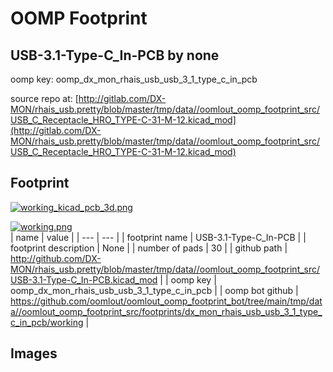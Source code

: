 # OOMP Footprint  
## USB-3.1-Type-C_In-PCB  by none  
  
oomp key: oomp_dx_mon_rhais_usb_usb_3_1_type_c_in_pcb  
  
source repo at: [http://gitlab.com/DX-MON/rhais_usb.pretty/blob/master/tmp/data//oomlout_oomp_footprint_src/USB_C_Receptacle_HRO_TYPE-C-31-M-12.kicad_mod](http://gitlab.com/DX-MON/rhais_usb.pretty/blob/master/tmp/data//oomlout_oomp_footprint_src/USB_C_Receptacle_HRO_TYPE-C-31-M-12.kicad_mod)  
## Footprint  
  
[![working_kicad_pcb_3d.png](working_kicad_pcb_3d_600.png)](working_kicad_pcb_3d.png)  
  
[![working.png](working_600.png)](working.png)  
| name | value | 
| --- | --- | 
| footprint name | USB-3.1-Type-C_In-PCB | 
| footprint description | None | 
| number of pads | 30 | 
| github path | http://github.com/DX-MON/rhais_usb.pretty/blob/master/tmp/data//oomlout_oomp_footprint_src/USB-3.1-Type-C_In-PCB.kicad_mod | 
| oomp key | oomp_dx_mon_rhais_usb_usb_3_1_type_c_in_pcb | 
| oomp bot github | https://github.com/oomlout/oomlout_oomp_footprint_bot/tree/main/tmp/data//oomlout_oomp_footprint_src/footprints/dx_mon_rhais_usb_usb_3_1_type_c_in_pcb/working | 
## Images  
